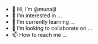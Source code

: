 - 👋 Hi, I’m @munaiji
- 👀 I’m interested in ...
- 🌱 I’m currently learning ...
- 💞️ I’m looking to collaborate on ...
- 📫 How to reach me ...

<!---
munaiji/munaiji is a ✨ special ✨ repository because its `README.md` (this file) appears on your GitHub profile.
You can click the Preview link to take a look at your changes.
--->
